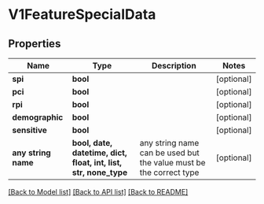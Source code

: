 # V1FeatureSpecialData


## Properties
Name | Type | Description | Notes
------------ | ------------- | ------------- | -------------
**spi** | **bool** |  | [optional] 
**pci** | **bool** |  | [optional] 
**rpi** | **bool** |  | [optional] 
**demographic** | **bool** |  | [optional] 
**sensitive** | **bool** |  | [optional] 
**any string name** | **bool, date, datetime, dict, float, int, list, str, none_type** | any string name can be used but the value must be the correct type | [optional]

[[Back to Model list]](../README.md#documentation-for-models) [[Back to API list]](../README.md#documentation-for-api-endpoints) [[Back to README]](../README.md)


